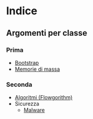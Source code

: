 # Indice
## Argomenti per classe

### Prima
- [Bootstrap](1/bootstrap/bootstrap.md)
- [Memorie di massa](1/memorie-di-massa/memorie-di-massa.md)

### Seconda
- [Algoritmi (Flowgorithm)](2/algoritmi/algoritmi.md)
- Sicurezza
    - [Malware](2/sicurezza/malware/malware.md)